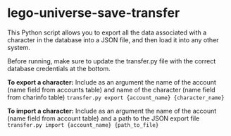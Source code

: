 # lego-universe-save-transfer

This Python script allows you to export all the data associated with a character in the database into a JSON file, and then load it into any other system.

Before running, make sure to update the transfer.py file with the correct database credentials at the bottom.

**To export a character:**
Include as an argument the name of the account (name field from accounts table) and name of the character (name field from charinfo table)
`transfer.py export {account_name} {character_name}`


**To import a character:**
Include as an argument the name of the account (name field from account table) and a path to the JSON export file
`transfer.py import {account_name} {path_to_file}`
